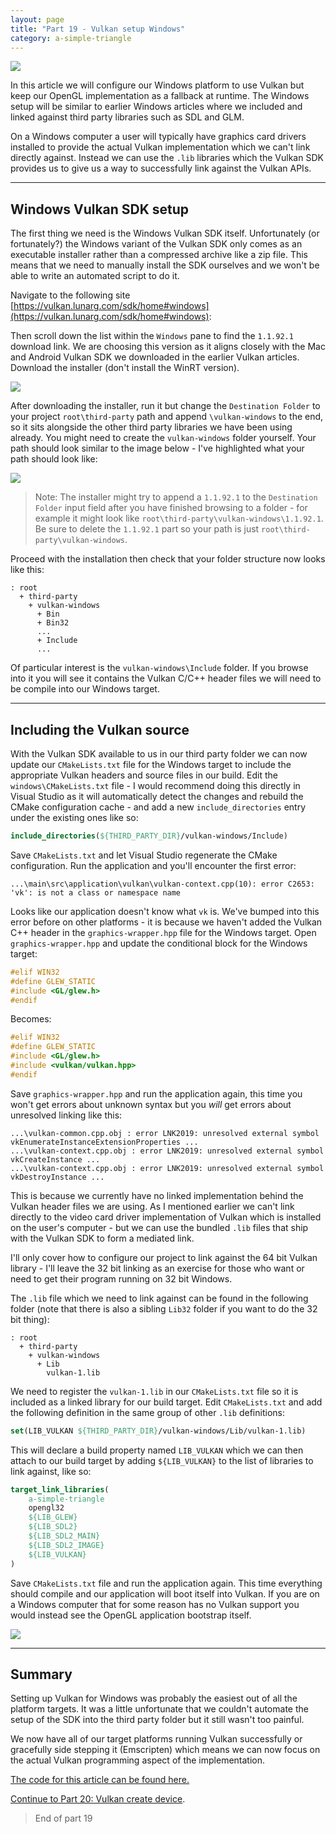```yaml
---
layout: page
title: "Part 19 - Vulkan setup Windows"
category: a-simple-triangle
---
```


<img src="/images/ast/part-19/result.png" />

In this article we will configure our Windows platform to use Vulkan but keep our OpenGL implementation as a fallback at runtime. The Windows setup will be similar to earlier Windows articles where we included and linked against third party libraries such as SDL and GLM. 

On a Windows computer a user will typically have graphics card drivers installed to provide the actual Vulkan implementation which we can't link directly against. Instead we can use the `.lib` libraries which the Vulkan SDK provides us to give us a way to successfully link against the Vulkan APIs.

<!-- excerpt -->

<hr/>

## Windows Vulkan SDK setup

The first thing we need is the Windows Vulkan SDK itself. Unfortunately (or fortunately?) the Windows variant of the Vulkan SDK only comes as an executable installer rather than a compressed archive like a zip file. This means that we need to manually install the SDK ourselves and we won't be able to write an automated script to do it.

Navigate to the following site [https://vulkan.lunarg.com/sdk/home#windows](https://vulkan.lunarg.com/sdk/home#windows): 

Then scroll down the list within the `Windows` pane to find the `1.1.92.1` download link. We are choosing this version as it aligns closely with the Mac and Android Vulkan SDK we downloaded in the earlier Vulkan articles. Download the installer (don't install the WinRT version).

<img src="/images/ast/part-19/sdk-download.png" />

After downloading the installer, run it but change the `Destination Folder` to your project `root\third-party` path and append `\vulkan-windows` to the end, so it sits alongside the other third party libraries we have been using already. You might need to create the `vulkan-windows` folder yourself. Your path should look similar to the image below - I've highlighted what your path should look like:

<img src="/images/ast/part-19/sdk-install-folder.png" />

> Note: The installer might try to append a `1.1.92.1` to the `Destination Folder` input field after you have finished browsing to a folder - for example it might look like `root\third-party\vulkan-windows\1.1.92.1`. Be sure to delete the `1.1.92.1` part so your path is just `root\third-party\vulkan-windows`.

Proceed with the installation then check that your folder structure now looks like this:

```
: root
  + third-party
    + vulkan-windows
      + Bin
      + Bin32
      ...
      + Include
      ...
```

Of particular interest is the `vulkan-windows\Include` folder. If you browse into it you will see it contains the Vulkan C/C++ header files we will need to be compile into our Windows target.

<hr/>

## Including the Vulkan source

With the Vulkan SDK available to us in our third party folder we can now update our `CMakeLists.txt` file for the Windows target to include the appropriate Vulkan headers and source files in our build. Edit the `windows\CMakeLists.txt` file - I would recommend doing this directly in Visual Studio as it will automatically detect the changes and rebuild the CMake configuration cache - and add a new `include_directories` entry under the existing ones like so:

```cmake
include_directories(${THIRD_PARTY_DIR}/vulkan-windows/Include)
```

Save `CMakeLists.txt` and let Visual Studio regenerate the CMake configuration. Run the application and you'll encounter the first error:

```
...\main\src\application\vulkan\vulkan-context.cpp(10): error C2653: 'vk': is not a class or namespace name
```

Looks like our application doesn't know what `vk` is. We've bumped into this error before on other platforms - it is because we haven't added the Vulkan C++ header in the `graphics-wrapper.hpp` file for the Windows target. Open `graphics-wrapper.hpp` and update the conditional block for the Windows target:

```cpp
#elif WIN32
#define GLEW_STATIC
#include <GL/glew.h>
#endif
```

Becomes:

```cpp
#elif WIN32
#define GLEW_STATIC
#include <GL/glew.h>
#include <vulkan/vulkan.hpp>
#endif
```

Save `graphics-wrapper.hpp` and run the application again, this time you won't get errors about unknown syntax but you *will* get errors about unresolved linking like this:

```
...\vulkan-common.cpp.obj : error LNK2019: unresolved external symbol vkEnumerateInstanceExtensionProperties ...
...\vulkan-context.cpp.obj : error LNK2019: unresolved external symbol vkCreateInstance ...
...\vulkan-context.cpp.obj : error LNK2019: unresolved external symbol vkDestroyInstance ...
```

This is because we currently have no linked implementation behind the Vulkan header files we are using. As I mentioned earlier we can't link directly to the video card driver implementation of Vulkan which is installed on the user's computer - but we can use the bundled `.lib` files that ship with the Vulkan SDK to form a mediated link.

I'll only cover how to configure our project to link against the 64 bit Vulkan library - I'll leave the 32 bit linking as an exercise for those who want or need to get their program running on 32 bit Windows.

The `.lib` file which we need to link against can be found in the following folder (note that there is also a sibling `Lib32` folder if you want to do the 32 bit thing):

```
: root
  + third-party
    + vulkan-windows
      + Lib
        vulkan-1.lib
```

We need to register the `vulkan-1.lib` in our `CMakeLists.txt` file so it is included as a linked library for our build target. Edit `CMakeLists.txt` and add the following definition in the same group of other `.lib` definitions:

```cmake
set(LIB_VULKAN ${THIRD_PARTY_DIR}/vulkan-windows/Lib/vulkan-1.lib)
```

This will declare a build property named `LIB_VULKAN` which we can then attach to our build target by adding `${LIB_VULKAN}` to the list of libraries to link against, like so:

```cmake
target_link_libraries(
    a-simple-triangle
    opengl32
    ${LIB_GLEW}
    ${LIB_SDL2}
    ${LIB_SDL2_MAIN}
    ${LIB_SDL2_IMAGE}
    ${LIB_VULKAN}
)
```

Save `CMakeLists.txt` file and run the application again. This time everything should compile and our application will boot itself into Vulkan. If you are on a Windows computer that for some reason has no Vulkan support you would instead see the OpenGL application bootstrap itself.

<img src="/images/ast/part-19/result.png" />

<hr/>

## Summary

Setting up Vulkan for Windows was probably the easiest out of all the platform targets. It was a little unfortunate that we couldn't automate the setup of the SDK into the third party folder but it still wasn't too painful.

We now have all of our target platforms running Vulkan successfully or gracefully side stepping it (Emscripten) which means we can now focus on the actual Vulkan programming aspect of the implementation.

[The code for this article can be found here.](https://github.com/MarcelBraghetto/a-simple-triangle/tree/master/part-19-vulkan-windows)

[Continue to Part 20: Vulkan create device](/a-simple-triangle/2019/06/23/part-20).

> End of part 19
